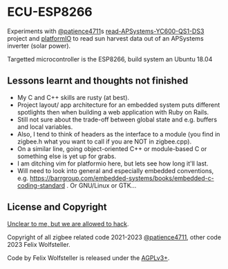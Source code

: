 # ECU-ESP8266

Experiments with [@patience4711](https://github.com/patience4711)s [read-APSystems-YC600-QS1-DS3](https://github.com/patience4711/read-APSystems-YC600-QS1-DS3/issues/109#issuecomment-1518397994) project and [platformIO](platformio.org) to read sun harvest data out of an APSystems inverter (solar power).

Targetted microcontroller is the ESP8266, build system an Ubuntu 18.04

## Lessons learnt and thoughts not finished

- My C and C++ skills are rusty (at best).
- Project layout/ app architecture for an embedded system puts different
  spotlights then when building a web application with Ruby on Rails.
- Still not sure about the trade-off between global state and e.g. buffers and
  local variables.
- Also, I tend to think of headers as the interface to a module (you find in
  zigbee.h what you want to call if you are NOT in zigbee.cpp).
- On a similar line, going object-oriented C++ or module-based C or something else is yet up for grabs.
- I am ditching vim for platformio here, but lets see how long it'll last.
- Will need to look into general and especially embedded conventions, e.g. https://barrgroup.com/embedded-systems/books/embedded-c-coding-standard . Or GNU/Linux or GTK...

## License and Copyright

[Unclear to me, but we are allowed to
hack](https://github.com/patience4711/read-APSystems-YC600-QS1-DS3/issues/105).

Copyright of all zigbee related code 2021-2023
[@patience4711](https://github.com/patience4711), other code 2023 Felix
Wolfsteller.

Code by Felix Wolfsteller is released under the [AGPLv3+](https://www.gnu.org/licenses/agpl-3.0.en.html).
